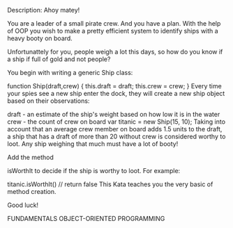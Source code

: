 Description:
Ahoy matey!

You are a leader of a small pirate crew. And you have a plan. With the help of OOP you wish to make a pretty efficient system to identify ships with a heavy booty on board.

Unfortunattely for you, people weigh a lot this days, so how do you know if a ship if full of gold and not people?

You begin with writing a generic Ship class:

function Ship(draft,crew) {
 this.draft = draft;
 this.crew = crew;
}
Every time your spies see a new ship enter the dock, they will create a new ship object based on their observations:

draft - an estimate of the ship's weight based on how low it is in the water
crew - the count of crew on board
var titanic = new Ship(15, 10);
Taking into account that an average crew member on board adds 1.5 units to the draft, a ship that has a draft of more than 20 without crew is considered worthy to loot. Any ship weighing that much must have a lot of booty!

Add the method

isWorthIt
to decide if the ship is worthy to loot. For example:

titanic.isWorthIt() // return false
This Kata teaches you the very basic of method creation.

Good luck!

FUNDAMENTALS OBJECT-ORIENTED PROGRAMMING
